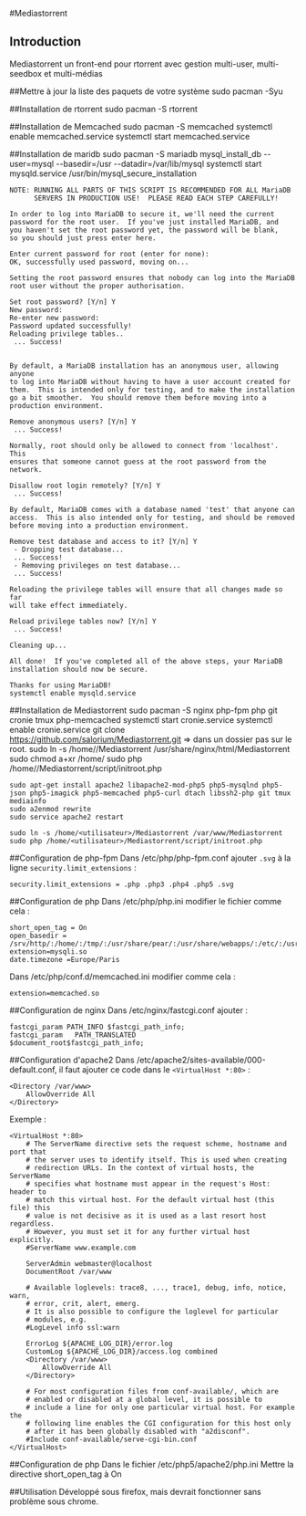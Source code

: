#Mediastorrent
## Introduction
Mediastorrent un front-end pour rtorrent avec gestion multi-user, multi-seedbox et multi-médias

##Mettre à jour la liste des paquets de votre système
    sudo pacman -Syu

##Installation de rtorrent
    sudo pacman -S rtorrent


##Installation de Memcached
    sudo pacman -S memcached
    systemctl enable memcached.service
    systemctl start memcached.service

##Installation de maridb
    sudo pacman -S mariadb
    mysql_install_db --user=mysql --basedir=/usr --datadir=/var/lib/mysql
    systemctl start mysqld.service
    /usr/bin/mysql_secure_installation
    
    NOTE: RUNNING ALL PARTS OF THIS SCRIPT IS RECOMMENDED FOR ALL MariaDB
          SERVERS IN PRODUCTION USE!  PLEASE READ EACH STEP CAREFULLY!
    
    In order to log into MariaDB to secure it, we'll need the current
    password for the root user.  If you've just installed MariaDB, and
    you haven't set the root password yet, the password will be blank,
    so you should just press enter here.
    
    Enter current password for root (enter for none): 
    OK, successfully used password, moving on...
    
    Setting the root password ensures that nobody can log into the MariaDB
    root user without the proper authorisation.
    
    Set root password? [Y/n] Y
    New password: 
    Re-enter new password: 
    Password updated successfully!
    Reloading privilege tables..
     ... Success!
    
    
    By default, a MariaDB installation has an anonymous user, allowing anyone
    to log into MariaDB without having to have a user account created for
    them.  This is intended only for testing, and to make the installation
    go a bit smoother.  You should remove them before moving into a
    production environment.
    
    Remove anonymous users? [Y/n] Y
     ... Success!
    
    Normally, root should only be allowed to connect from 'localhost'.  This
    ensures that someone cannot guess at the root password from the network.
    
    Disallow root login remotely? [Y/n] Y
     ... Success!
    
    By default, MariaDB comes with a database named 'test' that anyone can
    access.  This is also intended only for testing, and should be removed
    before moving into a production environment.
    
    Remove test database and access to it? [Y/n] Y
     - Dropping test database...
     ... Success!
     - Removing privileges on test database...
     ... Success!
    
    Reloading the privilege tables will ensure that all changes made so far
    will take effect immediately.
    
    Reload privilege tables now? [Y/n] Y
     ... Success!
    
    Cleaning up...
    
    All done!  If you've completed all of the above steps, your MariaDB
    installation should now be secure.

    Thanks for using MariaDB!
    systemctl enable mysqld.service

##Installation de Mediastorrent
    sudo pacman -S nginx php-fpm php git cronie tmux php-memcached
    systemctl start cronie.service
    systemctl enable cronie.service
    git clone https://github.com/salorium/Mediastorrent.git => dans un dossier <utilisateur> pas sur le root.
    sudo ln -s /home/<utilisateur>/Mediastorrent /usr/share/nginx/html/Mediastorrent
    sudo chmod a+xr /home/<utilisateur>
    sudo php /home/<utilisateur>/Mediastorrent/script/initroot.php
    
    
    
    
    
    sudo apt-get install apache2 libapache2-mod-php5 php5-mysqlnd php5-json php5-imagick php5-memcached php5-curl dtach libssh2-php git tmux mediainfo
    sudo a2enmod rewrite
    sudo service apache2 restart
    
    sudo ln -s /home/<utilisateur>/Mediastorrent /var/www/Mediastorrent
    sudo php /home/<utilisateur>/Mediastorrent/script/initroot.php

##Configuration de php-fpm 
Dans /etc/php/php-fpm.conf ajouter ```.svg``` à la ligne ```security.limit_extensions``` :

    security.limit_extensions = .php .php3 .php4 .php5 .svg

##Configuration de php
Dans /etc/php/php.ini modifier le fichier comme cela : 
    
    short_open_tag = On
    open_basedir = /srv/http/:/home/:/tmp/:/usr/share/pear/:/usr/share/webapps/:/etc/:/usr/share/nginx/html/
    extension=mysqli.so
    date.timezone =Europe/Paris
    
Dans /etc/php/conf.d/memcached.ini modifier comme cela :
    
    extension=memcached.so
    
##Configuration de nginx
Dans /etc/nginx/fastcgi.conf ajouter :
    
    fastcgi_param PATH_INFO $fastcgi_path_info;
    fastcgi_param   PATH_TRANSLATED         $document_root$fastcgi_path_info;
    
##Configuration d'apache2
Dans  /etc/apache2/sites-available/000-default.conf, il faut ajouter ce code dans le ```<VirtualHost *:80>``` :

    <Directory /var/www>
        AllowOverride All
    </Directory>

Exemple :

    <VirtualHost *:80>
	    # The ServerName directive sets the request scheme, hostname and port that
	    # the server uses to identify itself. This is used when creating
	    # redirection URLs. In the context of virtual hosts, the ServerName
	    # specifies what hostname must appear in the request's Host: header to
	    # match this virtual host. For the default virtual host (this file) this
	    # value is not decisive as it is used as a last resort host regardless.
	    # However, you must set it for any further virtual host explicitly.
	    #ServerName www.example.com

	    ServerAdmin webmaster@localhost
	    DocumentRoot /var/www

	    # Available loglevels: trace8, ..., trace1, debug, info, notice, warn,
	    # error, crit, alert, emerg.
	    # It is also possible to configure the loglevel for particular
	    # modules, e.g.
	    #LogLevel info ssl:warn

	    ErrorLog ${APACHE_LOG_DIR}/error.log
	    CustomLog ${APACHE_LOG_DIR}/access.log combined
        <Directory /var/www>
            AllowOverride All
        </Directory>

        # For most configuration files from conf-available/, which are
        # enabled or disabled at a global level, it is possible to
        # include a line for only one particular virtual host. For example the
        # following line enables the CGI configuration for this host only
        # after it has been globally disabled with "a2disconf".
        #Include conf-available/serve-cgi-bin.conf
    </VirtualHost>

##Configuration de php
Dans le fichier /etc/php5/apache2/php.ini
Mettre la directive short_open_tag à On
 
##Utilisation
Développé sous firefox, mais devrait fonctionner sans problème sous chrome.

